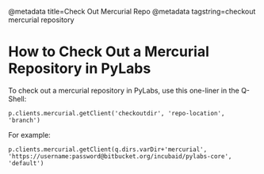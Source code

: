 @metadata title=Check Out Mercurial Repo
@metadata tagstring=checkout mercurial repository


# How to Check Out a Mercurial Repository in PyLabs

To check out a mercurial repository in PyLabs, use this one-liner in the Q-Shell:

    p.clients.mercurial.getClient('checkoutdir', 'repo-location', 'branch')
    
For example:

    p.clients.mercurial.getClient(q.dirs.varDir+'mercurial', 'https://username:password@bitbucket.org/incubaid/pylabs-core', 'default')

        